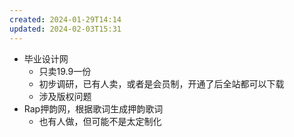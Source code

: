 ```yaml
---
created: 2024-01-29T14:14
updated: 2024-02-03T15:31
---
```

- 毕业设计网
	- 只卖19.9一份
	- 初步调研，已有人卖，或者是会员制，开通了后全站都可以下载
	- 涉及版权问题
- Rap押韵网，根据歌词生成押韵歌词
	- 也有人做，但可能不是太定制化